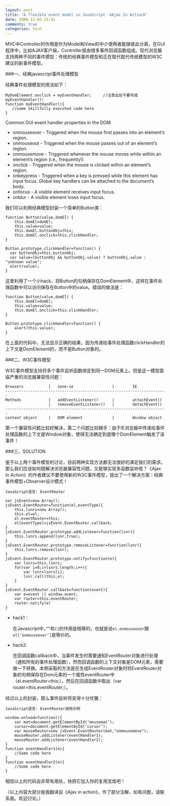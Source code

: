 ```yaml
---
layout: post
title: "A flexible event model in JavaScript -《Ajax In Action》"
date: 2009-11-03 15:41
comments: true
categories: tech
---
```


MVC中Controller的作用是作为Model和View的中介使两者能够彼此分离，在GUI程序中，比如AJAX客户端，Controller层由很多事件回调函数组成。现代浏览器支持两种不同的事件模型：传统的经典事件模型和正在取代取代传统模型的W3C建议的新事件模型。

###一、经典javascript事件处理模型

经典事件处理模型的用法如下：

    MyDomElement.onclick = myEventHandler;     //注意此处不要写成myEventHandler()!
    function myEventHandler(){
       //some skillfully executed code here
    }

Common GUI event handler properties in the DOM

*   onmouseover - Triggered when the mouse first passes into an element’s region.
*   onmouseout - Triggered when the mouse passes out of an element’s region.
*   onmousemove - Triggered whenever the mouse moves while within an element’s region (i.e., frequently!).
*   onclick - Triggered when the mouse is clicked within an element’s region.
*   onkeypress - Triggered when a key is pressed while this element has input focus. Global key handlers can be attached to the document’s body.
*   onfocus - A visible element receives input focus.
*   onblur - A visible element loses input focus.

我们可以利用经典模型封装一个简单的Button类：

    function Button(value,domEl) { 
        this.domEl=domEl; 
        this.value=value; 
        this.domEl.buttonObj=this; 
        this.domEl.onclick=this.clickHandler; 
    }

    Button.prototype.clickHandler=function() { 
      var buttonObj=this.buttonObj; 
      var value=(buttonObj && buttonObj.value) ? buttonObj.value : "unknown value"; 
      alert(value); 
    }

这里利用了一个小hack，将Button的句柄保存在DomElement中，这样在事件处理函数中可以访问保存在Button中的value。错误的做法是：

    function Button(value,domEl) { 
        this.domEl=domEl; 
        this.value=value; 
        this.domEl.onclick=this.clickHandler;
    }

    Button.prototype.clickHandler=function() { 
        alert(this.value); 
    }

在上面的代码中，无法显示正确的结果，因为传递给事件处理函数clickHandler的上下文是DomElement的，而不是Button对象的。

###二、W3C事件模型

W3C事件模型支持将多个事件监听函数绑定到同一DOM元素上。但是这一模型面临严重的浏览器兼容性问题：

    Browsers           |   none-ie                 |        IE
    -----------------------------------------------------------------------
    Methods            |   addEventListener()      |        attachEvent()
                       |   removeEventListener()   |        detachEvent()
    -----------------------------------------------------------------------
    context object     |   DOM element             |        Window object

第一个兼容性问题比较好解决，第二个问题比较棘手：由于IE浏览器中传递给事件处理函数的上下文是Window对象，使得无法确定到底哪个DomElement触发了该事件！

###三、SOLUTION

鉴于以上两个事件模型的讨论，目前两种实现方法都无法很好的满足我们的需求。那么我们应该如何既解决浏览器兼容性问题，又能够实现多函数监听呢？《Ajax In Action》的作者建议不要使用新的W3C事件模型，提出了一个解决方案：经典事件模型+Observer设计模式！

    JavaScript语言: EventRouter

    var jsEvent=new Array(); 
    jsEvent.EventRouter=function(el,eventType){ 
        this.lsnrs=new Array(); 
        this.el=el; 
        el.eventRouter=this; 
        el[eventType]=jsEvent.EventRouter.callback; 
    } 
    jsEvent.EventRouter.prototype.addListener=function(lsnr){ 
        this.lsnrs.append(lsnr,true); 
    } 
    jsEvent.EventRouter.prototype.removeListener=function(lsnr){
        this.lsnrs.remove(lsnr); 
    } 
    jsEvent.EventRouter.prototype.notify=function(e){ 
        var lsnrs=this.lsnrs; 
        for(var i=0;i<lsnrs.length;i++){ 
            var lsnr=lsnrs[i]; 
            lsnr.call(this,e); 
        } 
    } 
    jsEvent.EventRouter.callback=function(event){ 
        var e=event || window.event; 
        var router=this.eventRouter; 
        router.notify(e) 
    }

*   hack1：

    在Javascript中，`””`和`[]`的作用是相等的，也就是说`el.onmouseover`跟`el[‘onmouseover’]`是等价的。

*   hack2:

    在回调函数callback中，当事件发生时需要通知EventRouter对象进行处理（通知所有的事件处理函数），然而回调函数的上下文对象是DOM元素，需要做一下转换。本例采取的方法是在生成EventRouter对象时将EventRouter对象的句柄保存在Dom元素的一个属性eventRouter中（el.eventRouter=this;），然后在回调函数中取出（var router=this.eventRouter;）。

经过以上的封装，那么事件监听将变得十分优雅：

    JavaScript语言: EventRouter调用示例

    window.onload=function(){ 
        var mat=document.getElementById(‘mousemat’); 
        cursor=document.getElementById(‘cursor’); 
        var mouseRouter=new jsEvent.EventRouter(mat,"onmousemove"); 
        mouseRouter.addListener(eventHandler1); 
        mouseRouter.addListener(eventHandler2); 
    } 
    function eventHandler1(e){ 
        //Some code here 
    } 
    function eventHandler2(e){ 
        //Some code here 
    }

相信以上的代码会非常有用处，快把它加入你的复用宝库吧！

（以上内容大部分是我翻译自《Ajax in action》，作了部分注解，如有问题，请联系我。欢迎讨论。）
